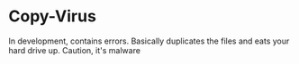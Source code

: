 # Copy-Virus
In development, contains errors. Basically duplicates the files and eats your hard drive up. Caution, it's malware
